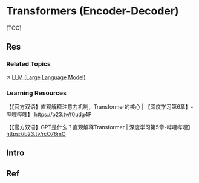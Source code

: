 # Transformers (Encoder-Decoder)

[TOC]



## Res
### Related Topics
↗ [LLM (Large Language Model)](../../../../Natural%20Language%20Processing%20(NLP)/🦑%20LLM%20(Large%20Language%20Model)/LLM%20(Large%20Language%20Model).md)


### Learning Resources
【【官方双语】直观解释注意力机制，Transformer的核心 | 【深度学习第6章】-哔哩哔哩】 https://b23.tv/f0udg4P

【【官方双语】GPT是什么？直观解释Transformer | 深度学习第5章-哔哩哔哩】 https://b23.tv/rcO76mO


## Intro


## Ref


